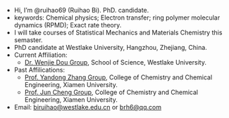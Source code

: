 - Hi, I’m @ruihao69 (Ruihao Bi). PhD. candidate. 
 - keywords: Chemical physics; Electron transfer; ring polymer molecular dynamics (RPMD); Exact rate theory.
- I will take courses of Statistical Mechanics and Materials Chemistry this semaster.
- PhD candidate at Westlake University, Hangzhou, Zhejiang, China.
- Current Affiliation:
  - [Dr. Wenjie Dou Group](http://dougroup.westlake.edu.cn), School of Science, Westlake University.
- Past Affilications:
  - [Prof. Yandong Zhang Group](https://zhanglab.xmu.edu.cn), College of Chemistry and Chemical Engineering, Xiamen University.
  - [Prof. Jun Cheng Group](https://cheng-group.net), College of Chemistry and Chemical Engineering, Xiamen University.
- Email: [biruihao@westlake.edu.cn](mailto:biruihao@westlake.edu.cn) or [brh6@qq.com](mailto:brh6@qq.com) 

<!---
ruihao69/ruihao69 is a ✨ special ✨ repository because its `README.md` (this file) appears on your GitHub profile.
You can click the Preview link to take a look at your changes.
--->
